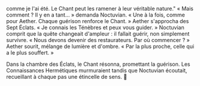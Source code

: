 comme je l'ai été. Le Chant peut les ramener à leur véritable nature."
« Mais comment ? Il y en a tant… » demanda Noctuvian.
« Une à la fois, comme pour Aether. Chaque guérison renforce le Chant. »
Aether s'approcha des Sept Éclats. « Je connais les Ténèbres et peux vous guider. »
Noctuvian comprit que la quête changeait d'ampleur : il fallait guérir, non simplement survivre.
« Nous devons devenir des restaurateurs. Par où commencer ? »
Aether sourit, mélange de lumière et d'ombre. « Par la plus proche, celle qui a le plus souffert. »

Dans la chambre des Éclats, le Chant résonna, promettant la guérison. Les Connaissances Hermétiques murmuraient tandis que Noctuvian écoutait, recueillant à chaque pas une étincelle de sens.
🌠
